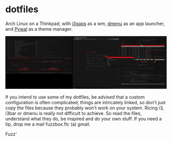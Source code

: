 # dotfiles

Arch Linux on a Thinkpad, with [i3gaps](https://github.com/Airblader/i3) as a wm, [dmenu](https://tools.suckless.org/dmenu/) as an app launcher, and [Pywal](https://github.com/dylanaraps/pywal) as a theme manager.

![Screenie](https://raw.githubusercontent.com/Fuzzbox999/dotfiles/master/Images/Screenshots/screenie.jpg)

If you intend to use some of my dotfiles, be advised that a custom configuration is often complicated; things are intricately linked, so don't just copy the files because they probably won't work on your system. Ricing i3, i3bar or dmenu is really not difficult to achieve. So read the files, understand what they do, be inspired and do your own stuff. If you need a tip, drop me a mail fuzzbox.flc (a) gmail.

Fuzz'

